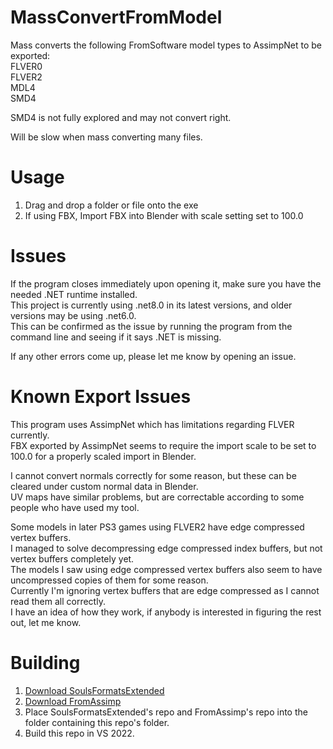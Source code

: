 # MassConvertFromModel
Mass converts the following FromSoftware model types to AssimpNet to be exported:  
FLVER0  
FLVER2  
MDL4  
SMD4  

SMD4 is not fully explored and may not convert right.  

Will be slow when mass converting many files.  

# Usage
1. Drag and drop a folder or file onto the exe  
2. If using FBX, Import FBX into Blender with scale setting set to 100.0  

# Issues
If the program closes immediately upon opening it, make sure you have the needed .NET runtime installed.  
This project is currently using .net8.0 in its latest versions, and older versions may be using .net6.0.  
This can be confirmed as the issue by running the program from the command line and seeing if it says .NET is missing.  

If any other errors come up, please let me know by opening an issue.  

# Known Export Issues
This program uses AssimpNet which has limitations regarding FLVER currently.  
FBX exported by AssimpNet seems to require the import scale to be set to 100.0 for a properly scaled import in Blender.  

I cannot convert normals correctly for some reason, but these can be cleared under custom normal data in Blender.  
UV maps have similar problems, but are correctable according to some people who have used my tool.  

Some models in later PS3 games using FLVER2 have edge compressed vertex buffers.  
I managed to solve decompressing edge compressed index buffers, but not vertex buffers completely yet.  
The models I saw using edge compressed vertex buffers also seem to have uncompressed copies of them for some reason.  
Currently I'm ignoring vertex buffers that are edge compressed as I cannot read them all correctly.  
I have an idea of how they work, if anybody is interested in figuring the rest out, let me know.  

# Building
1. [Download SoulsFormatsExtended][0]  
1. [Download FromAssimp][1]  
2. Place SoulsFormatsExtended's repo and FromAssimp's repo into the folder containing this repo's folder.  
3. Build this repo in VS 2022.

[0]: https://www.github.com/WarpZephyr/SoulsFormatsExtended
[1]: https://www.github.com/WarpZephyr/FromAssimp